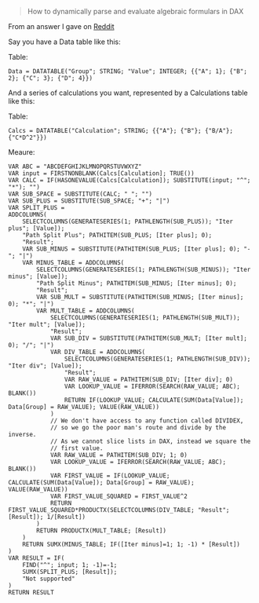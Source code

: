 > How to dynamically parse and evaluate algebraic formulars in DAX

From an answer I gave on [Reddit](https://www.reddit.com/r/PowerBI/comments/avfu4e/help_with_custom_totals/)

Say you have a Data table like this:

Table:

```Data = DATATABLE("Group"; STRING; "Value"; INTEGER; {{"A"; 1}; {"B"; 2}; {"C"; 3}; {"D"; 4}})```

And a series of calculations you want, represented by a Calculations table like this:

Table:

```Calcs = DATATABLE("Calculation"; STRING; {{"A"}; {"B"}; {"B/A"}; {"C*D^2"}})```

Meaure:

```Dynamic Algebra = 
VAR ABC = "ABCDEFGHIJKLMNOPQRSTUVWXYZ"
VAR input = FIRSTNONBLANK(Calcs[Calculation]; TRUE())
VAR CALC = IF(HASONEVALUE(Calcs[Calculation]); SUBSTITUTE(input; "^"; "*"); "")
VAR SUB_SPACE = SUBSTITUTE(CALC; " "; "")
VAR SUB_PLUS = SUBSTITUTE(SUB_SPACE; "+"; "|")
VAR SPLIT_PLUS = 
ADDCOLUMNS(
    SELECTCOLUMNS(GENERATESERIES(1; PATHLENGTH(SUB_PLUS)); "Iter plus"; [Value]);
    "Path Split Plus"; PATHITEM(SUB_PLUS; [Iter plus]; 0);
    "Result";
    VAR SUB_MINUS = SUBSTITUTE(PATHITEM(SUB_PLUS; [Iter plus]; 0); "-"; "|")
    VAR MINUS_TABLE = ADDCOLUMNS(
        SELECTCOLUMNS(GENERATESERIES(1; PATHLENGTH(SUB_MINUS)); "Iter minus"; [Value]);
        "Path Split Minus"; PATHITEM(SUB_MINUS; [Iter minus]; 0);
        "Result";
        VAR SUB_MULT = SUBSTITUTE(PATHITEM(SUB_MINUS; [Iter minus]; 0); "*"; "|")
        VAR MULT_TABLE = ADDCOLUMNS(
            SELECTCOLUMNS(GENERATESERIES(1; PATHLENGTH(SUB_MULT)); "Iter mult"; [Value]);
            "Result";
            VAR SUB_DIV = SUBSTITUTE(PATHITEM(SUB_MULT; [Iter mult]; 0); "/"; "|")
            VAR DIV_TABLE = ADDCOLUMNS(
                SELECTCOLUMNS(GENERATESERIES(1; PATHLENGTH(SUB_DIV)); "Iter div"; [Value]);
                "Result";
                VAR RAW_VALUE = PATHITEM(SUB_DIV; [Iter div]; 0)
                VAR LOOKUP_VALUE = IFERROR(SEARCH(RAW_VALUE; ABC); BLANK())
                RETURN IF(LOOKUP_VALUE; CALCULATE(SUM(Data[Value]); Data[Group] = RAW_VALUE); VALUE(RAW_VALUE))
            )
            // We don't have access to any function called DIVIDEX,
            // so we go the poor man's route and divide by the inverse.
            // As we cannot slice lists in DAX, instead we square the
            // first value.
            VAR RAW_VALUE = PATHITEM(SUB_DIV; 1; 0)
            VAR LOOKUP_VALUE = IFERROR(SEARCH(RAW_VALUE; ABC); BLANK())
            VAR FIRST_VALUE = IF(LOOKUP_VALUE; CALCULATE(SUM(Data[Value]); Data[Group] = RAW_VALUE); VALUE(RAW_VALUE))
            VAR FIRST_VALUE_SQUARED = FIRST_VALUE^2
            RETURN FIRST_VALUE_SQUARED*PRODUCTX(SELECTCOLUMNS(DIV_TABLE; "Result"; [Result]); 1/[Result])
        )
        RETURN PRODUCTX(MULT_TABLE; [Result])
    )
    RETURN SUMX(MINUS_TABLE; IF([Iter minus]=1; 1; -1) * [Result])
)
VAR RESULT = IF(
    FIND("^"; input; 1; -1)=-1;
    SUMX(SPLIT_PLUS; [Result]);
    "Not supported"
)
RETURN RESULT
```
